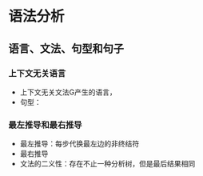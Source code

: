 # 语法分析

## 语言、文法、句型和句子

### 上下文无关语言

* 上下文无关文法G产生的语言，
* 句型：

### 最左推导和最右推导

* 最左推导：每步代换最左边的非终结符
* 最右推导
* 文法的二义性：存在不止一种分析树，但是最后结果相同